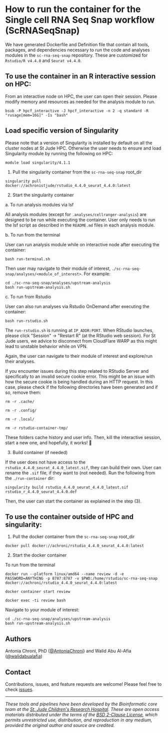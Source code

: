 # How to run the container for the Single cell RNA Seq Snap workflow (ScRNASeqSnap)

We have generated Dockerfile and Definition file that contain all tools, packages, and dependencies necessary to run the code and analyses modules in the `sc-rna-seq-snap` repository. These are customized for `Rstudio/R v4.4.0` and `Seurat v4.4.0`.


## To use the container in an R interactive session on HPC:

From an interactive node on HPC, the user can open their session. Please modify memory and resources as needed for the analysis module to run.
```
bsub -P hpcf_interactive -J hpcf_interactive -n 2 -q standard -R "rusage[mem=16G]" -Is "bash"
```

## Load specific version of Singularity

Please note that a version of Singularity is installed by default on all the cluster nodes at St Jude HPC. 
Otherwise the user needs to ensure and load Singularity module by running the following on HPC:
```
module load singularity/4.1.1
```


1. Pull the singularity container from the `sc-rna-seq-snap` root_dir
```
singularity pull docker://achronistjude/rstudio_4.4.0_seurat_4.4.0:latest
```


2. Start the singularity container

a. To run analysis modules via lsf

All analysis modules (except for `.analyses/cellranger-analysis`) are designed to be run while executing the container. User only needs to run the lsf script as described in the `README.md` files in each analysis module.


b. To run from the terminal

User can run analysis module while on interactive node after executing the container:

```
bash run-terminal.sh
```

Then user may navigate to their module of interest, `./sc-rna-seq-snap/analyses/<module_of_interest>`. For example:
```
cd ./sc-rna-seq-snap/analyses/upstream-analysis
bash run-upstream-analysis.sh
```


c. To run from Rstudio

User can also run analyses via Rstudio OnDemand after executing the container:

```
bash run-rstudio.sh
```

The `run-rstudio.sh` is running at `IP_ADDR:PORT`. When RStudio launches, please click "Session" -> "Restart R" (at the RStudio web session). For St Jude users, we advice to disconnect from CloudFlare WARP as this might lead to unstable behavior while on VPN.

Again, the user can navigate to their module of interest and explore/run their analyses.


If you encounter issues during this step related to RStudio Server and specifically to an invalid secure cookie error. This might be an issue with how the secure cookie is being handled during an HTTP request. In this case, please check if the following directories have been generated and if so, remove them:
```
rm -r .cache/
```
```
rm -r .config/
```
```
rm -r .local/
```
```
rm -r rstudio-container-tmp/
```

These folders cache history and user info. Then, kill the interactive session, start a new one, and hopefully, it works! 🎉


3. Build container (if needed)

If the user does not have access to the `rstudio_4.4.0_seurat_4.4.0_latest.sif`, they can build their own. 
User can rename the `.sif` file, if they want to (not needed). Run the following from the `./run-container` dir:
```
singularity build rstudio_4.4.0_seurat_4.4.0_latest.sif rstudio_r_4.4.0_seurat_4.4.0.def
```

Then, the user can start the container as explained in the step (3).


## To use the container outside of HPC and singularity:

1. Pull the docker container from the `sc-rna-seq-snap` root_dir
```
docker pull docker://achroni/rstudio_4.4.0_seurat_4.4.0:latest
```

2. Start the docker container

To run from the terminal
```
docker run --platform linux/amd64 --name review -d -e PASSWORD=ANYTHING -p 8787:8787 -v $PWD:/home/rstudio/sc-rna-seq-snap docker://achroni/rstudio_4.4.0_seurat_4.4.0:latest
```

```
docker container start review
```

```
docker exec -ti review bash
```

Navigate to your module of interest:
```
cd ./sc-rna-seq-snap/analyses/upstream-analysis
bash run-upstream-analysis.sh
```


## Authors

Antonia Chroni, PhD ([@AntoniaChroni](https://github.com/AntoniaChroni)) and 
Walid Abu Al-Afia ([@walidabualafia](https://github.com/walidabualafia))


## Contact

Contributions, issues, and feature requests are welcome! Please feel free to check [issues](https://github.com/stjude-dnb-binfcore/sc-rna-seq-snap/issues).

---

*These tools and pipelines have been developed by the Bioinformatic core team at the [St. Jude Children's Research Hospital](https://www.stjude.org/). These are open access materials distributed under the terms of the [BSD 2-Clause License](https://opensource.org/license/bsd-2-clause), which permits unrestricted use, distribution, and reproduction in any medium, provided the original author and source are credited.*
